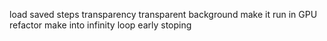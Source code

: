 load saved steps
transparency
transparent background
make it run in GPU
refactor
make into infinity loop
early stoping
